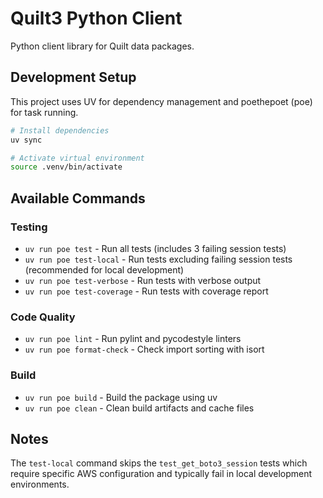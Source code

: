 # Quilt3 Python Client

Python client library for Quilt data packages.

## Development Setup

This project uses UV for dependency management and poethepoet (poe) for task running.

```bash
# Install dependencies
uv sync

# Activate virtual environment  
source .venv/bin/activate
```

## Available Commands

### Testing
- `uv run poe test` - Run all tests (includes 3 failing session tests)
- `uv run poe test-local` - Run tests excluding failing session tests (recommended for local development)
- `uv run poe test-verbose` - Run tests with verbose output
- `uv run poe test-coverage` - Run tests with coverage report

### Code Quality
- `uv run poe lint` - Run pylint and pycodestyle linters
- `uv run poe format-check` - Check import sorting with isort

### Build
- `uv run poe build` - Build the package using uv
- `uv run poe clean` - Clean build artifacts and cache files

## Notes

The `test-local` command skips the `test_get_boto3_session` tests which require specific AWS configuration and typically fail in local development environments.